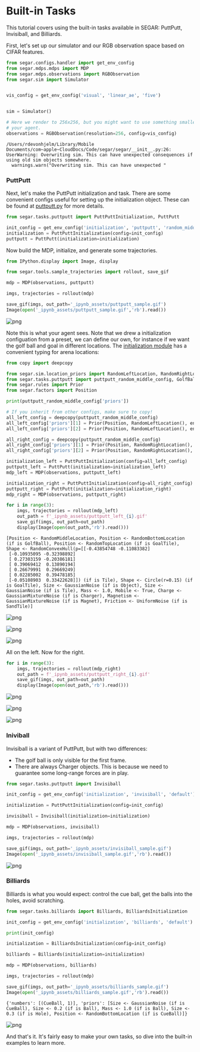 # Built-in Tasks

This tutorial covers using the built-in tasks available in SEGAR: PuttPutt,
Invisiball, and Billiards.

First, let's set up our simulator and our RGB observation space based on CIFAR
features.


```python
from segar.configs.handler import get_env_config
from segar.mdps.mdps import MDP
from segar.mdps.observations import RGBObservation
from segar.sim import Simulator


vis_config = get_env_config('visual', 'linear_ae', 'five')


sim = Simulator()

# Here we render to 256x256, but you might want to use something smaller for
# your agent.
observations = RGBObservation(resolution=256, config=vis_config)
```

    /Users/rdevonhjelm/Library/Mobile Documents/com~apple~CloudDocs/Code/segar/segar/__init__.py:26: UserWarning: Overwriting sim. This can have unexpected consequences if using old sim objects somewhere.
      warnings.warn("Overwriting sim. This can have unexpected "


### PuttPutt

Next, let's make the PuttPutt initialization and task. There are some
convenient configs useful for setting up the initialization object. These
can be found at [puttputt.py](https://github.com/microsoft/roboputtputt/blob/main/segar/tasks/puttputt.py)
for more details.


```python
from segar.tasks.puttputt import PuttPuttInitialization, PuttPutt

init_config = get_env_config('initialization', 'puttputt', 'random_middle')
initialization = PuttPuttInitialization(config=init_config)
puttputt = PuttPutt(initialization=initialization)
```

Now build the MDP, initialize, and generate some trajectories.


```python
from IPython.display import Image, display

from segar.tools.sample_trajectories import rollout, save_gif

mdp = MDP(observations, puttputt)

imgs, trajectories = rollout(mdp)

save_gif(imgs, out_path='_ipynb_assets/puttputt_sample.gif')
Image(open('_ipynb_assets/puttputt_sample.gif','rb').read())
```




    
![png](README_files/README_5_0.png)
    



Note this is what your agent sees. Note that we drew a initialization
configuation from a preset, we can define our own, for instance if we want
the golf ball and goal in different locations. The
[initialization module](https://github.com/microsoft/roboputtputt/blob/main/segar/mdps/initializations.py)
has a convenient typing for arena locations:


```python
from copy import deepcopy

from segar.sim.location_priors import RandomLeftLocation, RandomRightLocation
from segar.tasks.puttputt import puttputt_random_middle_config, GolfBall, GoalTile
from segar.rules import Prior
from segar.factors import Position

print(puttputt_random_middle_config['priors'])

# If you inherit from other configs, make sure to copy!
all_left_config = deepcopy(puttputt_random_middle_config)
all_left_config['priors'][1] = Prior(Position, RandomLeftLocation(), entity_type=GolfBall)
all_left_config['priors'][2] = Prior(Position, RandomLeftLocation(), entity_type=GoalTile)

all_right_config = deepcopy(puttputt_random_middle_config)
all_right_config['priors'][1] = Prior(Position, RandomRightLocation(), entity_type=GolfBall)
all_right_config['priors'][2] = Prior(Position, RandomRightLocation(), entity_type=GoalTile)

initialization_left = PuttPuttInitialization(config=all_left_config)
puttputt_left = PuttPutt(initialization=initialization_left)
mdp_left = MDP(observations, puttputt_left)

initialization_right = PuttPuttInitialization(config=all_right_config)
puttputt_right = PuttPutt(initialization=initialization_right)
mdp_right = MDP(observations, puttputt_right)

for i in range(3):
    imgs, trajectories = rollout(mdp_left)
    out_path = f'_ipynb_assets/puttputt_left_{i}.gif'
    save_gif(imgs, out_path=out_path)
    display(Image(open(out_path,'rb').read()))
```

    [Position <- RandomMiddleLocation, Position <- RandomBottomLocation (if is GolfBall), Position <- RandomTopLocation (if is GoalTile), Shape <- RandomConvexHull(p=[[-0.43854748 -0.11083382]
     [-0.10935095 -0.32398892]
     [ 0.27303159 -0.20386181]
     [ 0.39069412  0.13890194]
     [ 0.26679991  0.29669249]
     [ 0.02285002  0.39478185]
     [-0.05108903  0.33422628]]) (if is Tile), Shape <- Circle(r=0.15) (if is GoalTile), Size <- GaussianNoise (if is Object), Size <- GaussianNoise (if is Tile), Mass <- 1.0, Mobile <- True, Charge <- GaussianMixtureNoise (if is Charger), Magnetism <- GaussianMixtureNoise (if is Magnet), Friction <- UniformNoise (if is SandTile)]



    
![png](README_files/README_7_1.png)
    



    
![png](README_files/README_7_2.png)
    



    
![png](README_files/README_7_3.png)
    


All on the left. Now for the right.


```python
for i in range(3):
    imgs, trajectories = rollout(mdp_right)
    out_path = f'_ipynb_assets/puttputt_right_{i}.gif'
    save_gif(imgs, out_path=out_path)
    display(Image(open(out_path,'rb').read()))
```


    
![png](README_files/README_9_0.png)
    



    
![png](README_files/README_9_1.png)
    



    
![png](README_files/README_9_2.png)
    


### Iniviball

Invisiball is a variant of PuttPutt, but with two differences:
* The golf ball is only visible for the first frame.
* There are always Charger objects. This is because we need to guarantee
some long-range forces are in play.


```python
from segar.tasks.puttputt import Invisiball

init_config = get_env_config('initialization', 'invisiball', 'default')

initialization = PuttPuttInitialization(config=init_config)

invisiball = Invisiball(initialization=initialization)

mdp = MDP(observations, invisiball)

imgs, trajectories = rollout(mdp)

save_gif(imgs, out_path='_ipynb_assets/invisiball_sample.gif')
Image(open('_ipynb_assets/invisiball_sample.gif','rb').read())
```




    
![png](README_files/README_11_0.png)
    



### Billiards

Billiards is what you would expect: control the cue ball, get the balls into
 the holes, avoid scratching.


```python
from segar.tasks.billiards import Billiards, BilliardsInitialization

init_config = get_env_config('initialization', 'billiards', 'default')

print(init_config)

initialization = BilliardsInitialization(config=init_config)

billiards = Billiards(initialization=initialization)

mdp = MDP(observations, billiards)

imgs, trajectories = rollout(mdp)

save_gif(imgs, out_path='_ipynb_assets/billiards_sample.gif')
Image(open('_ipynb_assets/billiards_sample.gif','rb').read())
```

    {'numbers': [(CueBall, 1)], 'priors': [Size <- GaussianNoise (if is CueBall), Size <- 0.2 (if is Ball), Mass <- 1.0 (if is Ball), Size <- 0.3 (if is Hole), Position <- RandomBottomLocation (if is CueBall)]}





    
![png](README_files/README_13_1.png)
    



And that's it. It's fairly easy to make your own tasks, so dive into the
built-in examples to learn more.
